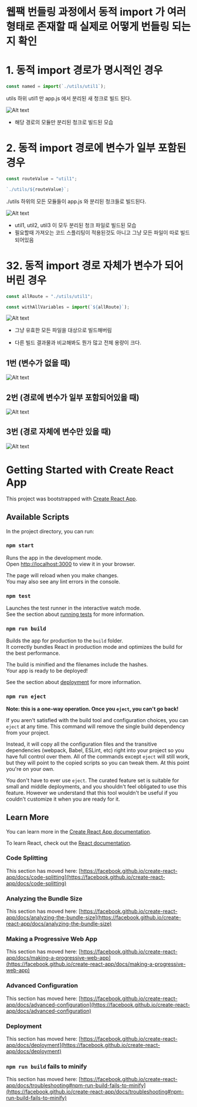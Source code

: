 # 웹팩 번들링 과정에서 동적 import 가 여러 형태로 존재할 때 실제로 어떻게 번들링 되는지 확인

# 1. 동적 import 경로가 명시적인 경우

```js
const named = import(`./utils/util1`);
```

utils 하위 util1 만 app.js 에서 분리된 새 청크로 빌드 된다.

![Alt text](image-2.png)

-   해당 경로의 모듈만 분리된 청크로 빌드된 모습

# 2. 동적 import 경로에 변수가 일부 포함된 경우

```js
const routeValue = "util1";

`./utils/${routeValue}`;
```

./utils 하위의 모든 모듈들이 app.js 와 분리된 청크들로 빌드된다.

![Alt text](image-1.png)

-   util1, util2, util3 이 모두 분리된 청크 파일로 빌드된 모습
-   필요할때 가져오는 코드 스플리팅이 적용된것도 아니고 그냥 모든 파일이 따로 빌드 되어있음

# 32. 동적 import 경로 자체가 변수가 되어버린 경우

```js
const allRoute = "./utils/util1";

const withAllVariables = import(`${allRoute}`);
```

![Alt text](image-3.png)

-   그냥 유효한 모든 파일을 대상으로 빌드해버림

-   다른 빌드 결과물과 비교해봐도 뭔가 많고 전체 용량이 크다.

## 1번 (변수가 없을 때)

![Alt text](image-4.png)

## 2번 (경로에 변수가 일부 포함되어있을 때)

![Alt text](image-5.png)

## 3번 (경로 자체에 변수만 있을 때)

![Alt text](image-6.png)

# Getting Started with Create React App

This project was bootstrapped with [Create React App](https://github.com/facebook/create-react-app).

## Available Scripts

In the project directory, you can run:

### `npm start`

Runs the app in the development mode.\
Open [http://localhost:3000](http://localhost:3000) to view it in your browser.

The page will reload when you make changes.\
You may also see any lint errors in the console.

### `npm test`

Launches the test runner in the interactive watch mode.\
See the section about [running tests](https://facebook.github.io/create-react-app/docs/running-tests) for more information.

### `npm run build`

Builds the app for production to the `build` folder.\
It correctly bundles React in production mode and optimizes the build for the best performance.

The build is minified and the filenames include the hashes.\
Your app is ready to be deployed!

See the section about [deployment](https://facebook.github.io/create-react-app/docs/deployment) for more information.

### `npm run eject`

**Note: this is a one-way operation. Once you `eject`, you can't go back!**

If you aren't satisfied with the build tool and configuration choices, you can `eject` at any time. This command will remove the single build dependency from your project.

Instead, it will copy all the configuration files and the transitive dependencies (webpack, Babel, ESLint, etc) right into your project so you have full control over them. All of the commands except `eject` will still work, but they will point to the copied scripts so you can tweak them. At this point you're on your own.

You don't have to ever use `eject`. The curated feature set is suitable for small and middle deployments, and you shouldn't feel obligated to use this feature. However we understand that this tool wouldn't be useful if you couldn't customize it when you are ready for it.

## Learn More

You can learn more in the [Create React App documentation](https://facebook.github.io/create-react-app/docs/getting-started).

To learn React, check out the [React documentation](https://reactjs.org/).

### Code Splitting

This section has moved here: [https://facebook.github.io/create-react-app/docs/code-splitting](https://facebook.github.io/create-react-app/docs/code-splitting)

### Analyzing the Bundle Size

This section has moved here: [https://facebook.github.io/create-react-app/docs/analyzing-the-bundle-size](https://facebook.github.io/create-react-app/docs/analyzing-the-bundle-size)

### Making a Progressive Web App

This section has moved here: [https://facebook.github.io/create-react-app/docs/making-a-progressive-web-app](https://facebook.github.io/create-react-app/docs/making-a-progressive-web-app)

### Advanced Configuration

This section has moved here: [https://facebook.github.io/create-react-app/docs/advanced-configuration](https://facebook.github.io/create-react-app/docs/advanced-configuration)

### Deployment

This section has moved here: [https://facebook.github.io/create-react-app/docs/deployment](https://facebook.github.io/create-react-app/docs/deployment)

### `npm run build` fails to minify

This section has moved here: [https://facebook.github.io/create-react-app/docs/troubleshooting#npm-run-build-fails-to-minify](https://facebook.github.io/create-react-app/docs/troubleshooting#npm-run-build-fails-to-minify)
